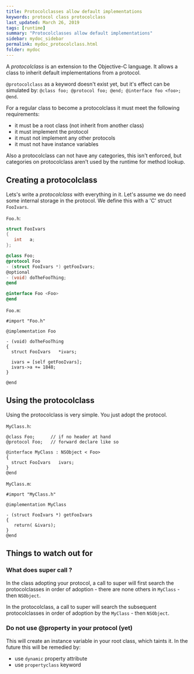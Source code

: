 ```yaml
---
title: Protocolclasses allow default implementations
keywords: protocol class protocolclass
last_updated: March 26, 2019
tags: [runtime]
summary: "Protocolclasses allow default implementations"
sidebar: mydoc_sidebar
permalink: mydoc_protocolclass.html
folder: mydoc
---
```


A *protocolclass* is an extension to the Objective-C language. It allows
a class to inherit default implementations from a protocol.

`@protocolclass` as a keyword doesn't exist yet, but it's effect can be
simulated by: `@class foo; @protocol foo; @end; @interface foo <foo>; @end`.

For a regular class to become a protocolclass it must meet the following
requirements:

* it must be a root class (not inherit from another class)
* it must implement the protocol
* it must not implement any other protocols
* it must not have instance variables

Also a protocolclass can not have any categories, this isn't enforced, but
categories on protocolclass aren't used by the runtime for method lookup.


## Creating a protocolclass

Lets's write a *protocolclass* with everything in it. Let's assume we do need
some internal storage in the protocol. We define this with a 'C' struct
`FooIvars`. 

`Foo.h`:

```objective-c
struct FooIvars 
{
   int   a;
};

@class Foo;
@protocol Foo
- (struct FooIvars *) getFooIvars;
@optional
- (void) doTheFooThing;
@end

@interface Foo <Foo>
@end
```

`Foo.m`:

```
#import "Foo.h"

@implementation Foo 

- (void) doTheFooThing
{
  struct FooIvars   *ivars;
  
  ivars = [self getFooIvars];
  ivars->a += 1848;
}

@end
```

## Using the protocolclass

Using the protocolclass is very simple. You just adopt the protocol.

`MyClass.h`:

```
@class Foo;      // if no header at hand 
@protocol Foo;   // forward declare like so

@interface MyClass : NSObject < Foo>
{
  struct FooIvars   ivars;
}
@end
```


`MyClass.m`:

```
#import "MyClass.h"

@implementation MyClass 

- (struct FooIvars *) getFooIvars
{
   return( &ivars);
}
@end
```


## Things to watch out for

### What does super call ?

In the class adopting your protocol, a call to super will first search the protocolclasses in order
of adoption - there are none others in `MyClass` -  then `NSObject`.

In the protocolclass, a call to super will search the subsequent protocolclasses in order
of adoption by the `MyClass` - then `NSObject`.

### Do not use @property in your protocol (yet)

This will create an instance variable in your root class, which taints it.
In the future this will be remedied by:

* use `dynamic` property attribute
* use `propertyclass` keyword 

